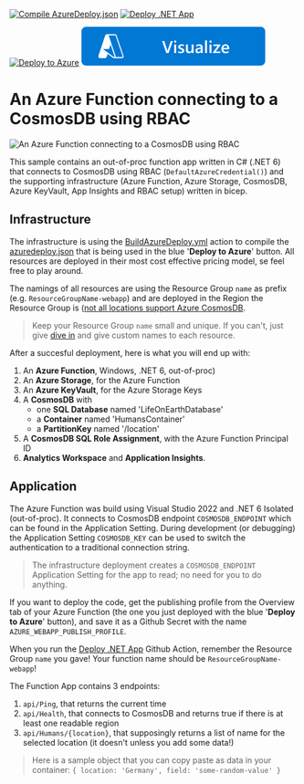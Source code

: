 
[![Compile AzureDeploy.json](https://github.com/georgekosmidis/AzureFunction-CosmosDB-RBAC/actions/workflows/CompileAzureDeploy.yml/badge.svg)](https://github.com/georgekosmidis/AzureFunction-CosmosDB-RBAC/actions/workflows/CompileAzureDeploy.yml) [![Deploy .NET App](https://github.com/georgekosmidis/AzureFunction-CosmosDB-RBAC/actions/workflows/BuildAndDeployWebApp.yml/badge.svg)](https://github.com/georgekosmidis/AzureFunction-CosmosDB-RBAC/actions/workflows/BuildAndDeployWebApp.yml)

[![Deploy to Azure](https://aka.ms/deploytoazurebutton)](https://portal.azure.com/#create/Microsoft.Template/uri/https%3A%2F%2Fraw.githubusercontent.com%2Fgeorgekosmidis%2FAzureFunction-CosmosDB-RBAC%2Fmain%2Fazuredeploy.json) [![Visualize modules](https://raw.githubusercontent.com/Azure/azure-quickstart-templates/master/1-CONTRIBUTION-GUIDE/images/visualizebutton.svg?sanitize=true)](http://armviz.io/#/?load=https%3A%2F%2Fraw.githubusercontent.com%2Fgeorgekosmidis%2FAzureFunction-CosmosDB-RBAC%2Fmain%2Fazuredeploy.json)

# An Azure Function connecting to a CosmosDB using RBAC

![An Azure Function connecting to a CosmosDB using RBAC](https://raw.githubusercontent.com/georgekosmidis/AzureFunction-CosmosDB-RBAC/main/docs/Solution-Architecture.drawio.png)

This sample contains an out-of-proc function app written in C# (.NET 6) that connects to CosmosDB using RBAC (`DefaultAzureCredential()`) and the supporting infrastructure (Azure Function, Azure Storage, CosmosDB, Azure KeyVault, App Insights and RBAC setup) written in bicep. 

## Infrastructure

The infrastructure is using the [BuildAzureDeploy.yml](https://github.com/georgekosmidis/AzureFunction-CosmosDB-RBAC/blob/main/.github/workflows/BuildAzureDeploy.yml) action to compile the [azuredeploy.json](/georgekosmidis/AzureFunction-CosmosDB-RBAC/blob/main/azuredeploy.json) that is being used in the blue '**Deploy to Azure**' button. All resources are deployed in their most cost effective pricing model, se feel free to play around.

The namings of all  resources are using the Resource Group `name` as prefix (e.g. `ResourceGroupName-webapp`) and are deployed in the Region the Resource Group is ([not all locations support Azure CosmosDB](https://learn.microsoft.com/en-us/cli/azure/cosmosdb/locations?view=azure-cli-latest#az-cosmosdb-locations-list).

> Keep your Resource Group `name` small and unique. If you can't, just give [dive in](https://github.com/georgekosmidis/AzureFunction-CosmosDB-RBAC/tree/main/infrastructure) and give custom names to each resource.

After a succesful deployment, here is what you will end up with:

1. An **Azure Function**,
   Windows, .NET 6, out-of-proc)
2. An **Azure Storage**,
   for the Azure Function
3. An **Azure KeyVault**,
   for the Azure Storage Keys
4. A **CosmosDB** with
     * one **SQL Database** named 'LifeOnEarthDatabase'
     * a **Container** named 'HumansContainer'
     * a **PartitionKey** named '/location'
5. A **CosmosDB SQL Role Assignment**,
   with the Azure Function Principal ID
6. **Analytics Workspace** and **Application Insights**.

## Application

The Azure Function was build using Visual Studio 2022 and .NET 6 Isolated (out-of-proc). It connects to CosmosDB endpoint `COSMOSDB_ENDPOINT` which can be found in the Application Setting. During development (or debugging) the Application Setting `COSMOSDB_KEY` can be used to switch the authentication to a traditional connection string. 

> The infrastructure deployment creates a `COSMOSDB_ENDPOINT` Application Setting for the app to read; no need for you to do anything.

If you want to deploy the code, get the publishing profile from the Overview tab of your Azure Function (the one you just deployed with the blue '**Deploy to Azure**' button), and save it as a Github Secret with the name `AZURE_WEBAPP_PUBLISH_PROFILE`.

When you run the [Deploy .NET App](https://github.com/georgekosmidis/AzureFunction-CosmosDB-RBAC/actions/workflows/BuildAndDeployWebApp.yml) Github Action, remember the Resource Group `name` you gave! Your function name should be `ResourceGroupName-webapp`!

The Function App contains 3 endpoints:

1. `api/Ping`,
   that returns the current time
2. `api/Health`,
   that connects to CosmosDB and returns true if there is at least one readable region
3. `api/Humans/{location}`,
   that supposingly returns a list of name for the selected location (it doesn't unless you add some data!)

> Here is a sample object that you can copy paste as data in your container:
> `{ location: 'Germany', field: 'some-random-value' }`
